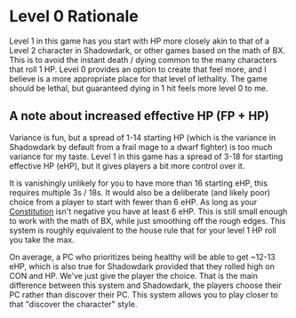 # Level 0 Rationale
Level 1 in this game has you start with HP more closely akin to that of a Level 2 character in Shadowdark, or other games based on the math of BX. This is to avoid the instant death / dying common to the many characters that roll 1 HP. Level 0 provides an option to create that feel more, and I believe is a more appropriate place for that level of lethality. The game should be lethal, but guaranteed dying in 1 hit feels more level 0 to me. 

## A note about increased effective HP (FP + HP)
Variance is fun, but a spread of 1-14 starting HP (which is the variance in Shadowdark by default from a frail mage to a dwarf fighter) is too much variance for my taste. Level 1 in this game has a spread of 3-18 for starting effective HP (eHP), but it gives players a bit more control over it. 

It is vanishingly unlikely for you to have more than 16 starting eHP, this requires multiple 3s / 18s. It would also be a deliberate (and likely poor) choice from a player to start with fewer than 6 eHP. As long as your [Constitution](../../Player%20Characters/Chosen%20Statistics/Constitution.md) isn't negative you have at least 6 eHP. This is still small enough to work with the math of BX, while just smoothing off the rough edges. This system is roughly equivalent to the house rule that for your level 1 HP roll you take the max.

On average, a PC who prioritizes being healthy will be able to get ~12-13 eHP, which is also true for Shadowdark provided that they rolled high on CON and HP. We've just give the player the choice. That is the main difference between this system and Shadowdark, the players choose their PC rather than discover their PC. This system allows you to play closer to that "discover the character" style.